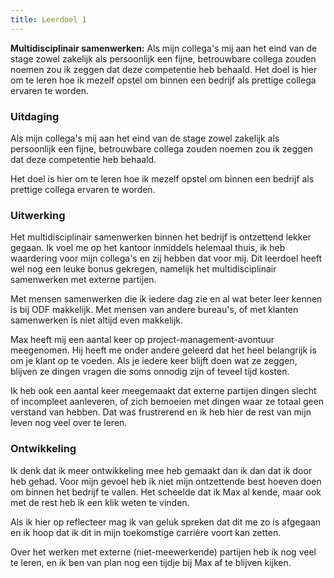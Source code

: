 ```yaml
---
title: Leerdoel 1
---
```


**Multidisciplinair samenwerken:** Als mijn collega's mij aan het eind van de stage zowel zakelijk als persoonlijk een fijne, betrouwbare collega zouden noemen zou ik zeggen dat deze competentie heb behaald. Het doel is hier om te leren hoe ik mezelf opstel om binnen een bedrijf als prettige collega ervaren te worden.

### Uitdaging

Als mijn collega's mij aan het eind van de stage zowel zakelijk als persoonlijk een fijne, betrouwbare collega zouden noemen zou ik zeggen dat deze competentie heb behaald. 

Het doel is hier om te leren hoe ik mezelf opstel om binnen een bedrijf als prettige collega ervaren te worden.

### Uitwerking

Het multidisciplinair samenwerken binnen het bedrijf is ontzettend lekker gegaan. Ik voel me op het kantoor inmiddels helemaal thuis, ik heb waardering voor mijn collega's en zij hebben dat voor mij. Dit leerdoel heeft wel nog een leuke bonus gekregen, namelijk het multidisciplinair samenwerken met externe partijen. 

Met mensen samenwerken die ik iedere dag zie en al wat beter leer kennen is bij ODF makkelijk. Met mensen van andere bureau's, of met klanten samenwerken is niet altijd even makkelijk. 

Max heeft mij een aantal keer op project-management-avontuur meegenomen. Hij heeft me onder andere geleerd dat het heel belangrijk is om je klant op te voeden. Als je iedere keer blijft doen wat ze zeggen, blijven ze dingen vragen die soms onnodig zijn of teveel tijd kosten.

Ik heb ook een aantal keer meegemaakt dat externe partijen dingen slecht of incompleet aanleveren, of zich bemoeien met dingen waar ze totaal geen verstand van hebben. Dat was frustrerend en ik heb hier de rest van mijn leven nog veel over te leren. 

### Ontwikkeling

Ik denk dat ik meer ontwikkeling mee heb gemaakt dan ik dan dat ik door heb gehad. Voor mijn gevoel heb ik niet mijn ontzettende best hoeven doen om binnen het bedrijf te vallen. Het scheelde dat ik Max al kende, maar ook met de rest heb ik een klik weten te vinden. 

Als ik hier op reflecteer mag ik van geluk spreken dat dit me zo is afgegaan en ik hoop dat ik dit in mijn toekomstige carrière voort kan zetten. 

Over het werken met externe (niet-meewerkende) partijen heb ik nog veel te leren, en ik ben van plan nog een tijdje bij Max af te blijven kijken. 